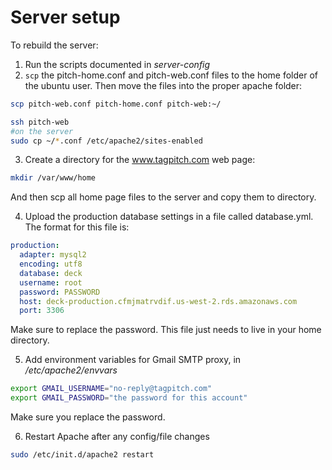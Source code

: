 # Server setup

To rebuild the server:

1. Run the scripts documented in *server-config*
2. `scp` the pitch-home.conf and pitch-web.conf files to the home folder of the ubuntu user. Then move the files into the proper apache folder:

```bash
scp pitch-web.conf pitch-home.conf pitch-web:~/

ssh pitch-web
#on the server
sudo cp ~/*.conf /etc/apache2/sites-enabled
```
3. Create a directory for the www.tagpitch.com web page:
```bash
mkdir /var/www/home
```
And then scp all home page files to the server and copy them to directory.

4. Upload the production database settings in a file called database.yml. The format for this file is:
```yml
production:
  adapter: mysql2
  encoding: utf8
  database: deck
  username: root
  password: PASSWORD
  host: deck-production.cfmjmatrvdif.us-west-2.rds.amazonaws.com
  port: 3306
```

Make sure to replace the password. This file just needs to live in your home directory.

5. Add environment variables for Gmail SMTP proxy, in */etc/apache2/envvars*

```bash
export GMAIL_USERNAME="no-reply@tagpitch.com"
export GMAIL_PASSWORD="the password for this account"
```
Make sure you replace the password.

6. Restart Apache after any config/file changes
```bash
sudo /etc/init.d/apache2 restart
```
